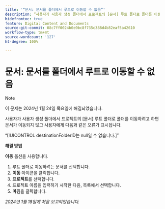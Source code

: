```yaml
---
title: '“문서: 문서를 폴더에서 루트로 이동할 수 없음”'
description: “사용자가 사용자 생성 폴더에서 프로젝트의 [문서] 루트 폴더로 폴더를 이동하려고 하면 문서가 이동되지 않고 사용자에게 오류가 표시됩니다.”
hidefromtoc: true
feature: Digital Content and Documents
source-git-commit: 08c7ff0024b0e0bc8f735c388d4b82eaf5a42610
workflow-type: tm+mt
source-wordcount: '127'
ht-degree: 100%

---
```



# 문서: 문서를 폴더에서 루트로 이동할 수 없음

>[!NOTE]
>
>이 문제는 2024년 1월 24일 목요일에 해결되었습니다.

사용자가 사용자 생성 폴더에서 프로젝트의 [문서] 루트 폴더로 폴더를 이동하려고 하면 문서가 이동되지 않고 사용자에게 다음과 같은 오류가 표시됩니다.

“[!UICONTROL destinationFolderlD는 null일 수 없습니다.]”

**해결 방법**

**이동** 옵션을 사용합니다.

1. 루트 폴더로 이동하려는 문서를 선택합니다.
1. **이동** 아이콘을 클릭합니다.
1. **프로젝트**&#x200B;를 선택합니다.
1. 프로젝트 이름을 입력하기 시작한 다음, 목록에서 선택합니다.
1. **마침**&#x200B;을 클릭합니다.

_2024년 1월 18일에 처음 보고되었습니다._
